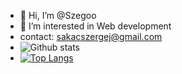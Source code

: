 - 👋 Hi, I’m @Szegoo
- 👀 I’m interested in Web development
- contact: sakacszergej@gmail.com
- ![Github stats](https://github-readme-stats.vercel.app/api?username=Szegoo)
- [![Top Langs](https://github-readme-stats.vercel.app/api/top-langs/?username=Szegoo&layout=compact)](https://github.com/Szegoo/github-readme-stats)
<!---
Szegoo/Szegoo is a ✨ special ✨ repository because its `README.md` (this file) appears on your GitHub profile.
You can click the Preview link to take a look at your changes.
--->
